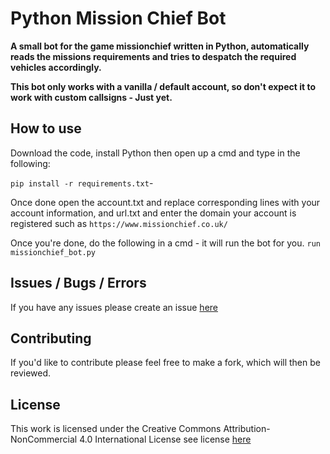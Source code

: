 # Python Mission Chief Bot

 **A small bot for the game missionchief written in Python, automatically reads the missions requirements and tries to despatch the required vehicles accordingly.**

**This bot only works with a vanilla / default account, so don't expect it to work with custom callsigns - Just yet.**


## How to use
Download the code, install Python then open up a cmd and type in the following:

`pip install -r requirements.txt`-

Once done open the account.txt and replace corresponding lines with your account information, and url.txt and enter the domain your account is registered such as `https://www.missionchief.co.uk/`

Once you're done, do the following in a cmd - it will run the bot for you.
`run missionchief_bot.py`


## Issues / Bugs / Errors

If you have any issues please create an issue [here](https://github.com/codesidian/Python-MissionChiefBot/issues)


## Contributing

If you'd like to contribute please feel free to make a fork, which will then be reviewed.


## License
This work is licensed under the Creative Commons Attribution-NonCommercial 4.0 International License
see license [here](https://github.com/codesidian/Python-MissionChiefBot/blob/master/LICENSE.md)
